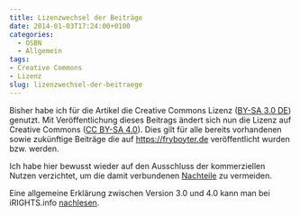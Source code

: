 ```yaml
---
title: Lizenzwechsel der Beiträge
date: 2014-01-03T17:24:00+0100
categories:
  - OSBN
  - Allgemein
tags:
- Creative Commons
- Lizenz
slug: lizenzwechsel-der-beitraege
---
```

Bisher habe ich für die Artikel die Creative Commons Lizenz ([BY-SA 3.0 DE](http://creativecommons.org/licenses/by-sa/3.0/de "Creative Commons BY-SA 3.0 DE")) genutzt. Mit Veröffentlichung dieses Beitrags ändert sich nun die Lizenz auf Creative Commons ([CC BY-SA 4.0](http://creativecommons.org/licenses/by-sa/4.0/deed.de "Creative Commons BY-SA 4.0")). Dies gilt für alle bereits vorhandenen sowie zukünftige Beiträge die auf https://fryboyter.de veröffentlicht wurden bzw. werden.

Ich habe hier bewusst wieder auf den Ausschluss der kommerziellen Nutzen verzichtet, um die damit verbundenen [Nachteile](http://freedomdefined.org/Licenses/NC/De "Nachteile Creative Commons NC") zu vermeiden.

Eine allgemeine Erklärung zwischen Version 3.0 und 4.0 kann man bei iRIGHTS.info [nachlesen](http://irights.info/creative-commons-in-version-4-0-verfugbar-was-sich-andert-und-was-nicht "Unterschied Creative Commons 3.0 und 4.0").